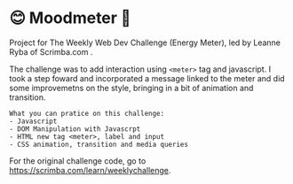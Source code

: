 <h1> 😊 Moodmeter 🙁 </h1>

Project for The Weekly Web Dev Challenge (Energy Meter), led by Leanne Ryba of Scrimba.com .

The challenge was to add interaction using ```<meter>``` tag and javascript.
I took a step foward and incorporated a message linked to the meter and did some improvemetns on the style, bringing in a bit of animation and transition.

```
What you can pratice on this challenge:
- Javascript
- DOM Manipulation with Javascrpt
- HTML new tag <meter>, label and input
- CSS animation, transition and media queries
```

For the original challenge code, go to https://scrimba.com/learn/weeklychallenge.
